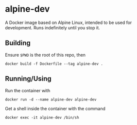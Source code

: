 # alpine-dev

A Docker image based on Alpine Linux, intended to be used for development.
Runs indefinitely until you stop it.


## Building

Ensure `$PWD` is the root of this repo, then

```
docker build -f Dockerfile --tag alpine-dev .
```


## Running/Using

Run the container with

```
docker run -d --name alpine-dev alpine-dev
```

Get a shell inside the container with the command

```
docker exec -it alpine-dev /bin/sh
```
